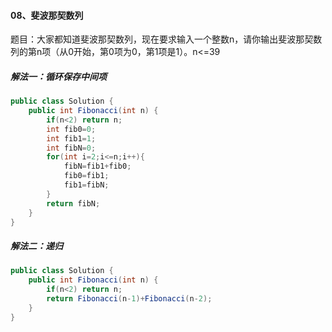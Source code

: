 ﻿#### 08、斐波那契数列
题目：大家都知道斐波那契数列，现在要求输入一个整数n，请你输出斐波那契数列的第n项（从0开始，第0项为0，第1项是1）。n<=39

##### 解法一：循环保存中间项

```java
public class Solution {
    public int Fibonacci(int n) {
        if(n<2) return n;
        int fib0=0;
        int fib1=1;
        int fibN=0;
        for(int i=2;i<=n;i++){
            fibN=fib1+fib0;
            fib0=fib1;
            fib1=fibN;
        }
        return fibN;
    }
}
```
##### 解法二：递归

```java
public class Solution {
    public int Fibonacci(int n) {
        if(n<2) return n;
        return Fibonacci(n-1)+Fibonacci(n-2);
    }
}
```

